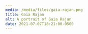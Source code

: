 ```yaml
---
media: /media/files/gaia-rajan.png
title: Gaia Rajan
alt: A portrait of Gaia Rajan
date: 2021-07-07T18:21:00-0500
---
```

